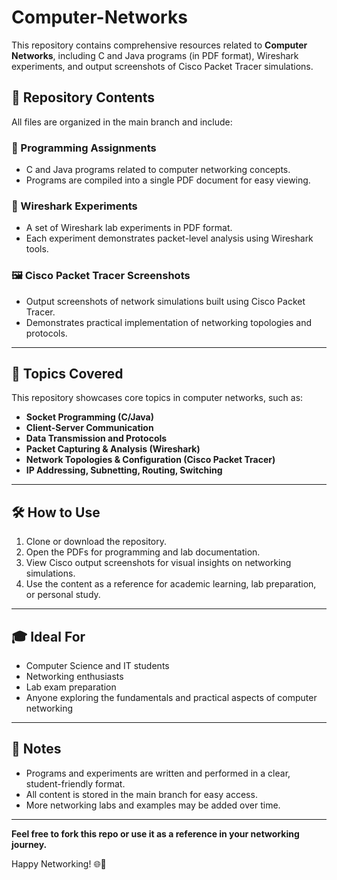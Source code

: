 # Computer-Networks

This repository contains comprehensive resources related to **Computer Networks**, including C and Java programs (in PDF format), Wireshark experiments, and output screenshots of Cisco Packet Tracer simulations.

## 📂 Repository Contents

All files are organized in the main branch and include:

### 📄 Programming Assignments
- C and Java programs related to computer networking concepts.
- Programs are compiled into a single PDF document for easy viewing.

### 🧪 Wireshark Experiments
- A set of Wireshark lab experiments in PDF format.
- Each experiment demonstrates packet-level analysis using Wireshark tools.

### 🖼 Cisco Packet Tracer Screenshots
- Output screenshots of network simulations built using Cisco Packet Tracer.
- Demonstrates practical implementation of networking topologies and protocols.

---

## 🧠 Topics Covered

This repository showcases core topics in computer networks, such as:

- **Socket Programming (C/Java)**
- **Client-Server Communication**
- **Data Transmission and Protocols**
- **Packet Capturing & Analysis (Wireshark)**
- **Network Topologies & Configuration (Cisco Packet Tracer)**
- **IP Addressing, Subnetting, Routing, Switching**

---

## 🛠 How to Use

1. Clone or download the repository.
2. Open the PDFs for programming and lab documentation.
3. View Cisco output screenshots for visual insights on networking simulations.
4. Use the content as a reference for academic learning, lab preparation, or personal study.

---

## 🎓 Ideal For

- Computer Science and IT students
- Networking enthusiasts
- Lab exam preparation
- Anyone exploring the fundamentals and practical aspects of computer networking

---

## 📌 Notes

- Programs and experiments are written and performed in a clear, student-friendly format.
- All content is stored in the main branch for easy access.
- More networking labs and examples may be added over time.

---

**Feel free to fork this repo or use it as a reference in your networking journey.**

Happy Networking! 🌐📡
